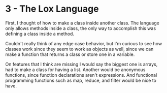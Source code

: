 # 3 - The Lox Language

First, I thought of how to make a class inside another class. The language only allows methods inside a class, the only way to accomplish this was defining a class inside a method.

Couldn't really think of any edge case behavior, but I'm curious to see how classes work since they seem to work as objects as well, since we can make a function that returns a class or store one in a variable.

On features that I think are missing I would say the biggest one is arrays, had to make a class for having a list. Another would be anonymous functions, since function declarations aren't expressions. And functional programming functions such as map, reduce, and filter would be nice to have.
